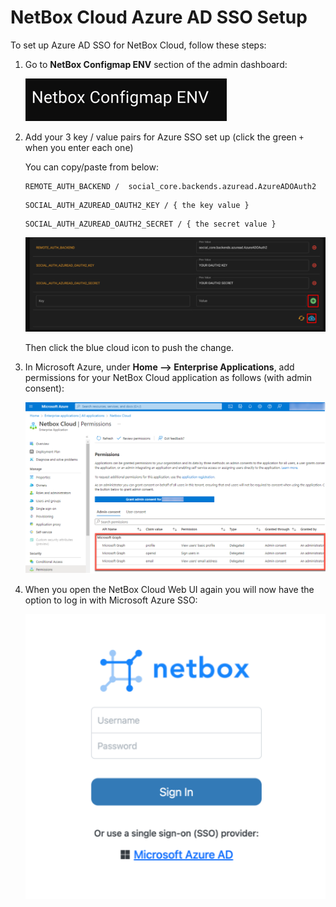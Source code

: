 # NetBox Cloud Azure AD SSO Setup

To set up Azure AD SSO for NetBox Cloud, follow these steps:
<br>

1. Go to **NetBox Configmap ENV** section of the admin dashboard:

    ![configmap env](../images/netbox_cloud/configmap_env.png)

2. Add your 3 key / value pairs for Azure SSO set up (click the green `+` when you enter each one)

    You can copy/paste from below:

    ```
    REMOTE_AUTH_BACKEND /  social_core.backends.azuread.AzureADOAuth2
    ```
    ```
    SOCIAL_AUTH_AZUREAD_OAUTH2_KEY / { the key value }
    ```
    ```
    SOCIAL_AUTH_AZUREAD_OAUTH2_SECRET / { the secret value }
    ```

    ![azure keys](../images/netbox_cloud/azure_keys.png)

    Then click the blue cloud icon to push the change. 

3. In Microsoft Azure, under **Home --> Enterprise Applications**, add permissions for your NetBox Cloud application as follows (with admin consent):

    ![azure app permissions](../images/netbox_cloud/azure_app_permissions.png)

4. When you open the NetBox Cloud Web UI again you will now have the option to log in with Microsoft Azure SSO:

    ![azure login](../images/netbox_cloud/netbox_azure_login.png)